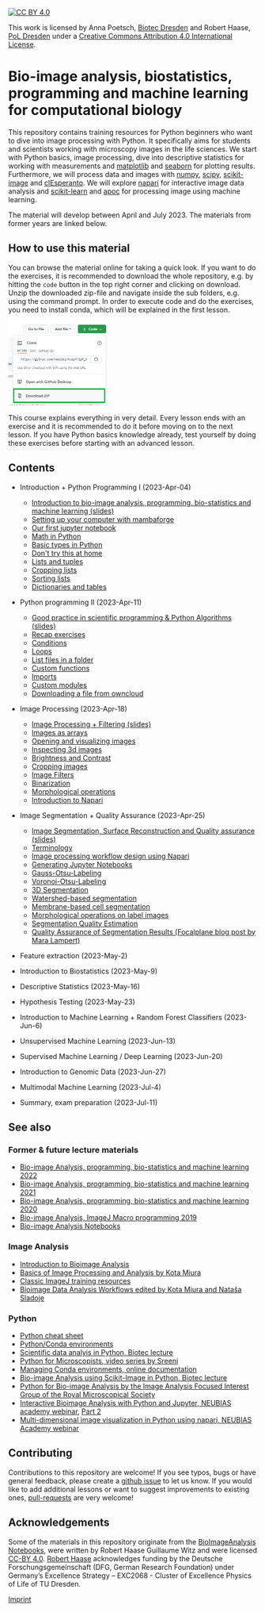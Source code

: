 [![CC BY 4.0][cc-by-shield]][cc-by]

This work is licensed by Anna Poetsch, [Biotec Dresden](https://tu-dresden.de/cmcb/biotec/forschungsgruppen/poetsch) and Robert Haase, [PoL Dresden](http://physics-of-life.tu-dresden.de/bia) under a
[Creative Commons Attribution 4.0 International License][cc-by].

[cc-by]: http://creativecommons.org/licenses/by/4.0/
[cc-by-image]: https://i.creativecommons.org/l/by/4.0/88x31.png
[cc-by-shield]: https://img.shields.io/badge/License-CC%20BY%204.0-lightgrey.svg

# Bio-image analysis, biostatistics, programming and machine learning for computational biology
This repository contains training resources for Python beginners who want to dive into image processing with Python. 
It specifically aims for students and scientists working with microscopy images in the life sciences.
We start with Python basics, image processing, dive into descriptive statistics for working with measurements and [matplotlib](https://matplotlib.org/) and [seaborn](https://seaborn.pydata.org/) for plotting results.
Furthermore, we will process data and images with [numpy](https://numpy.org), [scipy](https://www.scipy.org/), [scikit-image](https://scikit-image.org/) and [clEsperanto](https://github.com/clEsperanto/pyclesperanto_prototype).
We will explore [napari](https://napari.org) for interactive image data analysis and [scikit-learn](https://scikit-learn.org/) and [apoc](https://github.com/haesleinhuepf/apoc) for processing image using machine learning.

The material will develop between April and July 2023. The materials from former years are linked below.

## How to use this material
You can browse the material online for taking a quick look.
If you want to do the exercises, it is recommended to download the whole repository, e.g. by hitting the `code` button in the top right corner and clicking on download.
Unzip the downloaded zip-file and navigate inside the sub folders, e.g. using the command prompt. 
In order to execute code and do the exercises, you need to install conda, which will be explained in the first lesson.

<img src="images/download.png" width="200"/>

This course explains everything in very detail. 
Every lesson ends with an exercise and it is recommended to do it before moving on to the next lesson. 
If you have Python basics knowledge already, test yourself by doing these exercises before starting with an advanced lesson.

## Contents

* Introduction + Python Programming I (2023-Apr-04)
  * [Introduction to bio-image analysis, programming, bio-statistics and machine learning (slides)](01_introduction_python_programming/Introduction_QBIA.pdf)
  * [Setting up your computer with mambaforge](https://biapol.github.io/blog/mara_lampert/getting_started_with_mambaforge_and_python/readme.html)
  * [Our first jupyter notebook](01_introduction_python_programming/01_our_first_juptyer_notebook.ipynb)
  * [Math in Python](01_introduction_python_programming/02_Math_in_python.ipynb)
  * [Basic types in Python](01_introduction_python_programming/03_Basic_types.ipynb)
  * [Don't try this at home](01_introduction_python_programming/04_Dont_try_this_at_home.ipynb)
  * [Lists and tuples](01_introduction_python_programming/05_lists_tuples.ipynb)
  * [Cropping lists](01_introduction_python_programming/05a_cropping_lists.ipynb)
  * [Sorting lists](01_introduction_python_programming/05b_sorting_lists.ipynb)
  * [Dictionaries and tables](01_introduction_python_programming/06_Dictionaries_and_tables.ipynb)

* Python programming II (2023-Apr-11)
  * [Good practice in scientific programming & Python Algorithms (slides)](02_python_algorithms/Good_Practice_and_Python_algorithms.pdf)
  * [Recap exercises](02_python_algorithms/00_recap.ipynb)
  * [Conditions](02_python_algorithms/07_Conditions.ipynb)
  * [Loops](02_python_algorithms/08_loops.ipynb)
  * [List files in a folder](02_python_algorithms/08a_list_files_in_a_folder.ipynb)
  * [Custom functions](02_python_algorithms/09_custom_functions.ipynb)
  * [Imports](02_python_algorithms/10_Import_packages.ipynb)
  * [Custom modules](02_python_algorithms/11_custom_libraries.ipynb)
  * [Downloading a file from owncloud](02_python_algorithms/12_owncloud.ipynb)
  
* Image Processing (2023-Apr-18)
  * [Image Processing + Filtering (slides)](03_image_processing/Image_Processing_and_Filtering.pdf)
  * [Images as arrays](03_image_processing/01_images_as_arrays.ipynb)
  * [Opening and visualizing images](03_image_processing/02_opening_visualizing_images.ipynb)
  * [Inspecting 3d images](03_image_processing/03_inspecting_3d_images.ipynb)
  * [Brightness and Contrast](03_image_processing/04_Brightness_and_Contrast.ipynb)
  * [Cropping images](03_image_processing/05_Cropping_images.ipynb)
  * [Image Filters](03_image_processing/06_Image_Filters.ipynb)
  * [Binarization](03_image_processing/07_Binarization.ipynb)
  * [Morphological operations](03_image_processing/08_Morphological_operations.ipynb)
  * [Introduction to Napari](03_image_processing/09_Napari_introduction.ipynb)
  
* Image Segmentation + Quality Assurance (2023-Apr-25)
  * [Image Segmentation, Surface Reconstruction and Quality assurance (slides)](04_image_segmentation/Image_segmentation.pdf)
  * [Terminology](04_image_segmentation/06_terminology.ipynb)
  * [Image processing workflow design using Napari](04_image_segmentation/napari-assistant.md)
  * [Generating Jupyter Notebooks](04_image_segmentation/notebook_export.md)
  * [Gauss-Otsu-Labeling](04_image_segmentation/09_gauss_otsu_labeling.ipynb)
  * [Voronoi-Otsu-Labeling](04_image_segmentation/11_voronoi_otsu_labeling.ipynb)
  * [3D Segmentation](04_image_segmentation/12_Segmentation_3D.ipynb)
  * [Watershed-based segmentation](04_image_segmentation/13_watershed.ipynb)
  * [Membrane-based cell segmentation](04_image_segmentation/14_prevent_leaking_labels.ipynb)
  * [Morphological operations on label images](04_image_segmentation/15_smooth_labels.ipynb)
  * [Segmentation Quality Estimation](04_image_segmentation/17_segmentation_quality_estimation.ipynb)
  * [Quality Assurance of Segmentation Results (Focalplane blog post by Mara Lampert)](https://focalplane.biologists.com/2023/04/13/quality-assurance-of-segmentation-results/)

* Feature extraction (2023-May-2)
* Introduction to Biostatistics (2023-May-9)
* Descriptive Statistics (2023-May-16)
* Hypothesis Testing (2023-May-23)
* Introduction to Machine Learning + Random Forest Classifiers  (2023-Jun-6)
* Unsupervised Machine Learning  (2023-Jun-13)
* Supervised Machine Learning / Deep Learning (2023-Jun-20)
* Introduction to Genomic Data (2023-Jun-27)
* Multimodal Machine Learning (2023-Jul-4)
* Summary, exam preparation (2023-Jul-11)

## See also

### Former & future lecture materials
* [Bio-image Analysis, programming, bio-statistics and machine learning 2022](https://github.com/BiAPoL/Bio-image_Analysis_with_Python/tree/035bb75d90444f14ef21876bf3fdf9e53417f87b)
* [Bio-image Analysis, programming, bio-statistics and machine learning 2021](https://github.com/BiAPoL/Bio-image_Analysis_with_Python/tree/a62070dee408814cee4258758f5187f135774519)
* [Bio-image Analysis, programming, bio-statistics and machine learning 2020](https://git.mpi-cbg.de/rhaase/lecture_applied_bioimage_analysis_2020)
* [Bio-image Analysis, ImageJ Macro programming 2019](https://git.mpi-cbg.de/rhaase/lecture_applied_bioimage_analysis)
* [Bio-image Analysis Notebooks](https://haesleinhuepf.github.io/BioImageAnalysisNotebooks/)

### Image Analysis
* [Introduction to Bioimage Analysis](https://bioimagebook.github.io/)
* [Basics of Image Processing and Analysis by Kota Miura](https://github.com/miura/ij_textbook1/raw/76b51338e1f006c580b6f0f5cfc48fe02fba38d7/CMCIBasicCourse201102Bib.pdf)
* [Classic ImageJ training resources](https://imagej.nih.gov/ij/docs/examples/index.html)
* [Bioimage Data Analysis Workflows edited by Kota Miura and Nataša Sladoje](https://link.springer.com/book/10.1007%2F978-3-030-22386-1)

### Python
* [Python cheat sheet](https://github.com/gto76/python-cheatsheet)
* [Python/Conda environments](https://mpicbg-scicomp.github.io/ipf_howtoguides/guides/Python_Conda_Environments)
* [Scientific data analyis in Python, Biotec lecture](https://youtu.be/MOEPe9TGBK0)
* [Python for Microscopists, video series by Sreeni](https://www.youtube.com/channel/UC34rW-HtPJulxr5wp2Xa04w)
* [Managing Conda environments, online documentation](https://docs.conda.io/projects/conda/en/latest/user-guide/tasks/manage-environments.html)
* [Bio-image Analysis using Scikit-Image in Python, Biotec lecture](https://youtu.be/FnvgepHDqRA)
* [Python for Bio-image Analysis by the Image Analysis Focused Interest Group of the Royal Microscopical Society](https://github.com/IAFIG-RMS/Python-for-Bioimage-Analysis)
* [Interactive Bioimage Analysis with Python and Jupyter, NEUBIAS academy webinar](https://youtu.be/2KF8vBrp3Zw), [Part 2](https://youtu.be/Y3pB3wnOivE)
* [Multi-dimensional image visualization in Python using napari, NEUBIAS Academy webinar](https://youtu.be/VgvDSq5aCDQ)

## Contributing
Contributions to this repository are welcome! If you see typos, bugs or have general feedback, please create a [github issue](https://github.com/BiA-PoL/Bio-image_Analysis_with_Python_course/issues) to let us know. 
If you would like to add additional lessons or want to suggest improvements to existing ones, [pull-requests](https://github.com/BiA-PoL/Bio-image_Analysis_with_Python_course/pulls) are very welcome!

## Acknowledgements
Some of the materials in this repository originate from the [BioImageAnalysis Notebooks](https://haesleinhuepf.github.io/BioImageAnalysisNotebooks/intro.html), were written by Robert Haase Guillaume Witz and were licensed [CC-BY 4.0](https://creativecommons.org/licenses/by/4.0/).
[Robert Haase](https://twitter.com/haesleinhuepf/) acknowledges funding by the Deutsche Forschungsgemeinschaft (DFG, German Research Foundation) under Germany’s Excellence Strategy – EXC2068 - Cluster of Excellence Physics of Life of TU Dresden.

[Imprint](https://tu-dresden.de/impressum)
